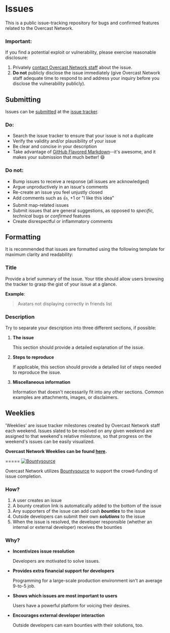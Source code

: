Issues
======

This is a public issue-tracking repository for bugs and confirmed features related to the Overcast Network.

### Important:

If you find a potential exploit or vulnerability, please exercise reasonable disclosure:

1. Privately [contact Overcast Network staff](mailto:support@oc.tc?subject=Important%20security%20vulnerability) about the issue.
2. **Do not** publicly disclose the issue immediately (give Overcast Network staff adequate time to respond to and address your inquiry before you disclose the vulnerability publicly).

## Submitting

Issues can be [submitted](https://github.com/OvercastNetwork/Issues/issues/new) at the [issue tracker](https://github.com/OvercastNetwork/Issues/issues).

### Do:

* Search the issue tracker to ensure that your issue is not a duplicate
* Verify the validity and/or plausibility of your issue
* Be clear and concise in your description
* Take advantage of [GitHub Flavored Markdown](http://github.github.com/github-flavored-markdown/)--it's awesome, and it makes your submission that much better! :smile:

### Do not:

* Bump issues to receive a response (all issues are acknowledged)
* Argue unproductively in an issue's comments
* Re-create an issue you feel unjustly closed
* Add comments such as :+1:, +1 or "I like this idea"
* Submit map-related issues
* Submit issues that are general suggestions, as opposed to *specific, technical* bugs or *confirmed* features
* Create disrespectful or inflammatory comments

## Formatting

It is recommended that issues are formatted using the following template for maximum clarity and readability:

### Title

Provide a brief summary of the issue. Your title should allow users browsing the tracker to grasp the gist of your issue at a glance.

**Example**:

> Avatars not displaying correctly in friends list

### Description

Try to separate your description into three different sections, if possible:

1. **The issue**

    This section should provide a detailed explanation of the issue.

2. **Steps to reproduce**

    If applicable, this section should provide a detailed list of steps needed to reproduce the issue.

3. **Miscellaneous information**

    Information that doesn't necessarily fit into any other sections. Common examples are attachments, images, or disclaimers.


## Weeklies

'Weeklies' are issue tracker milestones created by Overcast Network staff each weekend. Issues slated to be resolved on any given weekend are assigned to that weekend's relative milestone, so that progress on the weekend's issues can be easily visualized.

**Overcast Network Weeklies can be found [here](https://github.com/OvercastNetwork/Issues/issues/milestones).**


=====
[![Bountysource](http://i.imgur.com/GRMXlQ7.png)](http://www.bountysource.com/trackers/141483-overcast-network-issues)

Overcast Network utilizes [Bountysource](http://www.bountysource.com/trackers/141483-overcast-network-issues) to support the crowd-funding of issue completion.

### How?

1. A user creates an issue
2. A bounty creation link is automatically added to the bottom of the issue
3. Any supporters of the issue can add cash ***bounties*** to the issue
4. Outside developers can submit their own ***solutions*** to the issue
5. When the issue is resolved, the developer responsible (whether an internal or external developer) receives the bounties

### Why?

* **Incentivizes issue resolution**

    Developers are motivated to solve issues.
* **Provides extra financial support for developers**

    Programming for a large-scale production environment isn't an average 9-to-5 job.
* **Shows which issues are most important to users**

    Users have a powerful platform for voicing their desires.
* **Encourages external developer interaction**

    Outside developers can earn bounties with their solutions, too.
